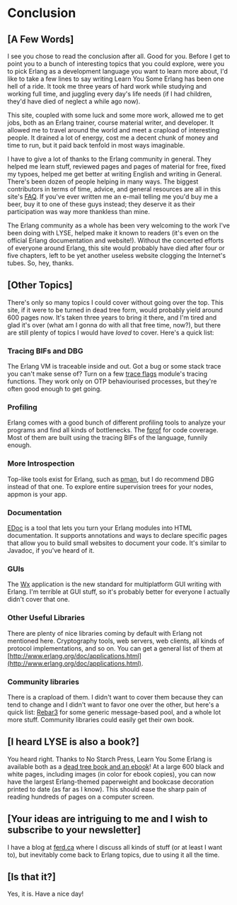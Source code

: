 # Conclusion

## [A Few Words]

I see you chose to read the conclusion after all. Good for you. Before I get to point you to a bunch of interesting topics that you could explore, were you to pick Erlang as a development language you want to learn more about, I'd like to take a few lines to say writing Learn You Some Erlang has been one hell of a ride. It took me three years of hard work while studying and working full time, and juggling every day's life needs (if I had children, they'd have died of neglect a while ago now).

This site, coupled with some luck and some more work, allowed me to get jobs, both as an Erlang trainer, course material writer, and developer. It allowed me to travel around the world and meet a crapload of interesting people. It drained a lot of energy, cost me a decent chunk of money and time to run, but it paid back tenfold in most ways imaginable.

I have to give a lot of thanks to the Erlang community in general. They helped me learn stuff, reviewed pages and pages of material for free, fixed my typoes, helped me get better at writing English and writing in General. There's been dozen of people helping in many ways. The biggest contributors in terms of time, advice, and general resources are all in this site's [FAQ](faq.html). If you've ever written me an e-mail telling me you'd buy me a beer, buy it to one of these guys instead; they deserve it as their participation was way more thankless than mine.

The Erlang community as a whole has been very welcoming to the work I've been doing with LYSE, helped make it known to readers (it's even on the official Erlang documentation and website!). Without the concerted efforts of everyone around Erlang, this site would probably have died after four or five chapters, left to be yet another useless website clogging the Internet's tubes. So, hey, thanks.

## [Other Topics]

There's only so many topics I could cover without going over the top. This site, if it were to be turned in dead tree form, would probably yield around 600 pages now. It's taken three years to bring it there, and I'm tired and glad it's over (what am I gonna do with all that free time, now?), but there are still plenty of topics I would have *loved* to cover. Here's a quick list:

### Tracing BIFs and DBG

The Erlang VM is traceable inside and out. Got a bug or some stack trace you can't make sense of? Turn on a few [trace flags](http://www.erlang.org/doc/man/erlang.html#trace-3) module's tracing functions. They work only on OTP behaviourised processes, but they're often good enough to get going.

### Profiling

Erlang comes with a good bunch of different profiling tools to analyze your programs and find all kinds of bottlenecks. The [fprof](http://www.erlang.org/doc/apps/tools/fprof_chapter.html) for code coverage. Most of them are built using the tracing BIFs of the language, funnily enough.

### More Introspection

Top-like tools exist for Erlang, such as [pman](http://www.erlang.org/doc/apps/pman/pman_chapter.html), but I do recommend DBG instead of that one. To explore entire supervision trees for your nodes, appmon is your app.

### Documentation

[EDoc](http://www.erlang.org/doc/apps/edoc/chapter.html) is a tool that lets you turn your Erlang modules into HTML documentation. It supports annotations and ways to declare specific pages that allow you to build small websites to document your code. It's similar to Javadoc, if you've heard of it.

### GUIs

The [Wx](http://www.erlang.org/doc/apps/wx/chapter.html) application is the new standard for multiplatform GUI writing with Erlang. I'm terrible at GUI stuff, so it's probably better for everyone I actually didn't cover that one.

### Other Useful Libraries

There are plenty of nice libraries coming by default with Erlang not mentioned here. Cryptography tools, web servers, web clients, all kinds of protocol implementations, and so on. You can get a general list of them at [http://www.erlang.org/doc/applications.html](http://www.erlang.org/doc/applications.html).

### Community libraries

There is a crapload of them. I didn't want to cover them because they can tend to change and I didn't want to favor one over the other, but here's a quick list: [Rebar3](https://github.com/erlang/rebar3) for some generic message-based pool, and a whole lot more stuff. Community libraries could easily get their own book.

## [I heard LYSE is also a book?]

You heard right. Thanks to No Starch Press, Learn You Some Erlang is available both as a [dead tree book and an ebook](http://nostarch.com/erlang)! At a large 600 black and white pages, including images (in color for ebook copies), you can now have the largest Erlang-themed paperweight and bookcase decoration printed to date (as far as I know). This should ease the sharp pain of reading hundreds of pages on a computer screen.

## [Your ideas are intriguing to me and I wish to subscribe to your newsletter]

I have a blog at [ferd.ca](http://ferd.ca) where I discuss all kinds of stuff (or at least I want to), but inevitably come back to Erlang topics, due to using it all the time.

## [Is that it?]

Yes, it is. Have a nice day!
